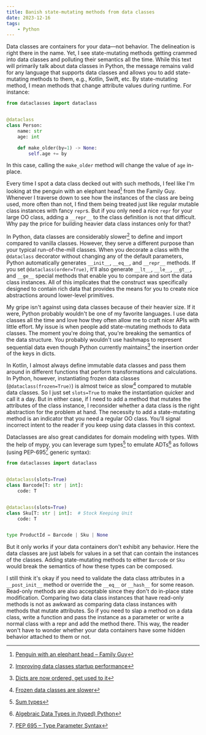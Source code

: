 ```yaml
---
title: Banish state-mutating methods from data classes
date: 2023-12-16
tags:
    - Python
---
```


Data classes are containers for your data—not behavior. The delineation is right there in
the name. Yet, I see state-mutating methods getting crammed into data classes and polluting
their semantics all the time. While this text will primarily talk about data classes in
Python, the message remains valid for any language that supports data classes and allows you
to add state-mutating methods to them, e.g., Kotlin, Swift, etc. By state-mutating method, I
mean methods that change attribute values during runtime. For instance:

```python
from dataclasses import dataclass


@dataclass
class Person:
    name: str
    age: int

    def make_older(by=1) -> None:
        self.age += by
```

In this case, calling the `make_older` method will change the value of `age` in-place.

Every time I spot a data class decked out with such methods, I feel like I'm looking at the
penguin with an elephant head[^1] from the Family Guy. Whenever I traverse down to see how
the instances of the class are being used, more often than not, I find them being treated
just like regular mutable class instances with fancy `repr`s. But if you only need a nice
`repr` for your large OO class, adding a `__repr__` to the class definition is not that
difficult. Why pay the price for building heavier data class instances only for that?

In Python, data classes are considerably slower[^2] to define and import compared to vanilla
classes. However, they serve a different purpose than your typical run-of-the-mill classes.
When you decorate a class with the `@dataclass` decorator without changing any of the
default parameters, Python automatically generates `__init__`, `__eq__`, and `__repr__`
methods. If you set `@dataclass(order=True)`, it'll also generate `__lt__`, `__le__`,
`__gt__`, and `__ge__` special methods that enable you to compare and sort the data class
instances. All of this implicates that the construct was specifically designed to contain
rich data that provides the means for you to create nice abstractions around lower-level
primitives.

My gripe isn't against using data classes because of their heavier size. If it were, Python
probably wouldn't be one of my favorite languages. I use data classes all the time and love
how they often allow me to craft nicer APIs with little effort. My issue is when people add
state-mutating methods to data classes. The moment you're doing that, you're breaking the
semantics of the data structure. You probably wouldn't use hashmaps to represent sequential
data even though Python currently maintains[^3] the insertion order of the keys in dicts.

In Kotlin, I almost always define immutable data classes and pass them around in different
functions that perform transformations and calculations. In Python, however, instantiating
frozen data classes (`@dataclass(frozen=True)`) is almost twice as slow[^4] compared to
mutable data classes. So I just set `slots=True` to make the instantiation quicker and call
it a day. But in either case, if I need to add a method that mutates the attributes of the
class instance, I reconsider whether a data class is the right abstraction for the problem
at hand. The necessity to add a state-mutating method is an indicator that you need a
regular OO class. You'll signal incorrect intent to the reader if you keep using data
classes in this context.

Dataclasses are also great candidates for domain modeling with types. With the help of mypy,
you can leverage sum types[^5] to emulate ADTs[^6] as follows (using PEP-695[^7] generic
syntax):

```python
from dataclasses import dataclass


@dataclass(slots=True)
class Barcode[T: str | int]:
    code: T


@dataclass(slots=True)
class Sku[T: str | int]:  # Stock Keeping Unit
    code: T


type ProductId = Barcode | Sku | None
```

But it only works if your data containers don't exhibit any behavior. Here the data classes
are just labels for values in a set that can contain the instances of the classes. Adding
state-mutating methods to either `Barcode` or `Sku` would break the semantics of how these
types can be composed.

I still think it's okay if you need to validate the data class attributes in a
`__post_init__` method or override the `__eq__` or `__hash__` for some reason. Read-only
methods are also acceptable since they don't do in-place state modification. Comparing two
data class instances that have read-only methods is not as awkward as comparing data class
instances with methods that mutate attributes. So if you need to slap a method on a data
class, write a function and pass the instance as a parameter or write a normal class with a
repr and add the method there. This way, the reader won't have to wonder whether your data
containers have some hidden behavior attached to them or not.

[^1]: [Penguin with an elephant head – Family Guy](https://i.imgflip.com/3gb0nh.jpg?a472776)
[^2]:
    [Improving data classes startup performance](https://discuss.python.org/t/improving-dataclasses-startup-performance/15442/20)

[^3]:
    [Dicts are now ordered, get used to it](https://softwaremaniacs.org/blog/2020/02/05/dicts-ordered/en/)

[^4]:
    [Frozen data classes are slower](https://docs.python.org/3.12/library/dataclasses.html#frozen-instances)

[^5]: [Sum types](https://fsharpforfunandprofit.com/posts/discriminated-unions/)
[^6]:
    [Algebraic Data Types in (typed) Python](https://threeofwands.com/algebraic-data-types-in-python/)

[^7]: [PEP 695 – Type Parameter Syntax](https://peps.python.org/pep-0695/)
